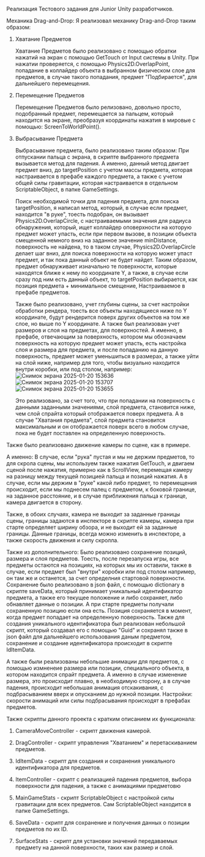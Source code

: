 Реализация Тестового задания для Junior Unity разработчиков.

Механика Drag-and-Drop:
Я реализовал механику Drag-and-Drop таким образом:

1) Хватание Предметов

    Хватание Предметов было реализовано с помощью обратки нажатий на экран с помощью GetTouch от Input системы в Unity. При нажатии проверяется, с помощью Physics2D.OverlapPoint, попадание в коллайдер объекта
   в выбранном физическом слое для предметов, в случае такого попадания, предмет "Подбирается", для дальнейшего перемещения.

2) Перемещение Предметов

   Перемещение Предметов было релизовано, довольно просто, подобранный предмет, перемещается за пальцем, который находится на экране, преобразуя координаты нажатия в мировые с помощью: ScreenToWorldPoint().

3) Выбрасывание Предмета

   Выбрасывание предмета, было реализовано таким образом: При отпускании пальца с экрана, в скрипте выбранного предмета вызывается метод для падения. А именно, данный метод двигает предмет вниз, до targetPosition с учетом массы предмета,
   которая настраивается в префабе каждого предмета, а также с учетом общей силы гравитации, которая настраивается в отдельном ScriptableObject, в папке GameSettings.

   Поиск необходимой точки для падения предмета, для поиска targetPosition, я написал метод, который, в случае если предмет, находится "в руке", тоесть подобран, он вызывает Physics2D.OverlapCircle, с настраиваемыми значения для радиуса обнаружения,
   который, ищет коллайдер оповерхности на которую предмет может упасть, если при первом вызове, в позиции объекта смещенной немного вниз на заданное значение minDistance, поверхность не найдена, то в таком случае, Physics2D.OverlapCircle делает шаг вниз, для поиска поверхности на которую может упаст предмет,
   и так пока данный объект не будет найдет. Таким образом, предмет обнаруживает изначально те поверхности, которые находятся ближе к нему по координате Y, а также, в случае если сразу под ним есть данный объект, то targetPosition выбирается, как позиция предмета + минимальное смещение,
   Настраиваемое в префабе предметов.
   
   Также было реализовано, учет глубины сцены, за счет настройки обработки рендера, тоесть все объекты находящиеся ниже по Y координате, будут рендерится поверх других объектов на том же слое, но выше по Y координате. А также был реализован учет размеров и слоя на предметах,
   для поверхностей. А именно, в префабе, отвечающим за поверхность, котором мы обозначаем поверхность на которую предмет может упасть, есть настройка слоя и размера для предмета, и после попаданию на данную поверхность, предмет может уменьшиться в размерах, а также уйти на слой ниже,
   например для того, чтобы визуально находится внутри коробки, или под столом, например: ![Снимок экрана 2025-01-20 153636](https://github.com/user-attachments/assets/c986f848-7e50-4188-96d1-e553912bc351) ![Снимок экрана 2025-01-20 153707](https://github.com/user-attachments/assets/86a9abe4-c127-4c40-9993-6e74d751ccdc)
![Снимок экрана 2025-01-20 153655](https://github.com/user-attachments/assets/23755307-4c27-4892-a4d4-750505ae004a)

    Это реализовано, за счет того, что при попадании на поверхность с данными заданными значениями, слой предмета, становится ниже, чем слой спрайта который отображается поверх предмета. А в случае "Хватания предмета", слой предмета становится максимальным и он отображается поверх всего в любом случае,
   пока не будет поставлен на определенную поверхность.


Также было реализовано движение камеры по сцене, как в примере.

А именно: В случае, если "рука" пустая и мы не держим предметов, то для скрола сцены, мы используем также нажатия GetTouch, и двигаем сценой после нажатия, примерно как в ScrollView, перемещая камеру на разницу между текущей позицией пальца и позиций нажатия. А в случае, если
мы держим в "руке" какой либо предмет, то перемещения происходит, если мы поднесем палец с предметом, к боковой границе, на заданное расстояние, и в случае приближения пальца к границе, камера двигается в сторону.

Также, в обоих случаях, камера не выходит за заданные границы сцены, границы задаются в инспекторе в скрипте камеры, камера при старте определяет ширину обзора, и не выходит ей за заданные границы. Данные границы, всегда можно изменить в инспекторе, а также скорость движения и силу скролла.

Также из дополнительного: Было реализовано сохранение позиций, размера и слоя предметов. Тоесть, после перезапуска игры, все предметы остаются на позициях, на которых мы их оставили, также в случае, если предмет был "внутри" коробки или под столом например, он там же и останется,
за счет определния стартовой поверхности.
Сохранение было реализовано в json файл, с помощью dictionary в скрипте saveData, который принимает уникальный идентификатор предмета, а также его текущее положение и либо сохраняет, либо обнавляет данные о позиции. А при старте предметы получали сохраненную позицию если она есть.
Позиция сохраняется в момент, когда предмет попадает на определенную поверхность. Также для создания уникального идентификатора был реализован небольшой скрипт, который создавал его с помощью "Guid" и сохранял также в json файл для дальнейшего использования даным предметом, сохранение и создание
идентификатора происходит в скрипте IdItemData.

А также были реализованы небольшие анимации для предметов, с помощью измненеие размера или позиции, специального объекта, в котором находится спрайт предмета. А именно в случае изменение размера, это происходит плавно, в необходимую сторону, а в случае падения, происходит небольшая
анимация отскакивания, с подбрасыванием вверх и опусканием до нужной позиции. Настройки: скорости анимаций или силы подбрасывания происходят в префабах предметов.

Также скрипты данного проекта с кратким описанием их функционала:

  1. CameraMoveController - скрипт движения камерой.

  2. DragController - скрипт управления "Хватанием" и перетаскиванием предметов.

  3. IdItemData - скрипт для создания и сохранения уникального идентификатора для предметов.

  4. ItemController - скрипт с реализацией падения предметов, выбора поверхности для падения, а также с анимациями предметовю

  5. MainGameStats - скрипт ScriptableObject с настройкой силы гравитации для всех предметов. Сам ScriptableObject находится в папке GameSettings.

  6. SaveData - скрипт для сохранение и получения данных о позиции предметов по их ID.

  7. SurfaceStats - скрипт для установки значений передаваемых предмету на данной поверхности, таких как размер и слой.
